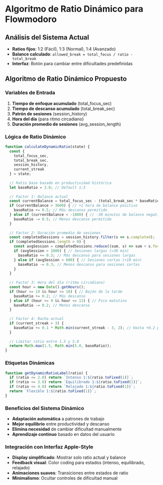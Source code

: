 # Algoritmo de Ratio Dinámico para Flowmodoro

## Análisis del Sistema Actual
- **Ratios fijos**: 1:2 (Fácil), 1:3 (Normal), 1:4 (Avanzado)
- **Balance calculado**: `allowed_break = total_focus / ratio - total_break`
- **Interfaz**: Botón para cambiar entre dificultades predefinidas

## Algoritmo de Ratio Dinámico Propuesto

### Variables de Entrada
1. **Tiempo de enfoque acumulado** (total_focus_sec)
2. **Tiempo de descanso acumulado** (total_break_sec) 
3. **Patrón de sesiones** (session_history)
4. **Hora del día** (para ritmo circadiano)
5. **Duración promedio de sesiones** (avg_session_length)

### Lógica de Ratio Dinámico

```javascript
function calculateDynamicRatio(state) {
  const {
    total_focus_sec,
    total_break_sec,
    session_history,
    current_streak
  } = state;
  
  // Ratio base basado en productividad histórica
  let baseRatio = 3.0; // Default 1:3
  
  // Factor 1: Balance actual
  const currentBalance = total_focus_sec - (total_break_sec * baseRatio);
  if (currentBalance > 3600) { // +1 hora de balance positivo
    baseRatio += 0.5; // Más descanso permitido
  } else if (currentBalance < -1800) { // -30 minutos de balance negativo
    baseRatio -= 0.5; // Menos descanso permitido
  }
  
  // Factor 2: Duración promedio de sesiones
  const completedSessions = session_history.filter(s => s.completed);
  if (completedSessions.length > 0) {
    const avgSession = completedSessions.reduce((sum, s) => sum + s.focus_time, 0) / completedSessions.length;
    if (avgSession > 1800) { // Sesiones largas (>30 min)
      baseRatio += 0.3; // Más descanso para sesiones largas
    } else if (avgSession < 600) { // Sesiones cortas (<10 min)
      baseRatio -= 0.3; // Menos descanso para sesiones cortas
    }
  }
  
  // Factor 3: Hora del día (ritmo circadiano)
  const hour = new Date().getHours();
  if (hour >= 14 && hour <= 16) { // Bajón de la tarde
    baseRatio += 0.2; // Más descanso
  } else if (hour >= 9 && hour <= 11) { // Pico matutino
    baseRatio -= 0.2; // Menos descanso
  }
  
  // Factor 4: Racha actual
  if (current_streak > 3) {
    baseRatio += 0.1 * Math.min(current_streak - 3, 2); // Hasta +0.2 por racha larga
  }
  
  // Limitar ratio entre 1.5 y 5.0
  return Math.max(1.5, Math.min(5.0, baseRatio));
}
```

### Etiquetas Dinámicas
```javascript
function getDynamicRatioLabel(ratio) {
  if (ratio <= 2.0) return `Intenso 1:${ratio.toFixed(1)}`;
  if (ratio <= 3.0) return `Equilibrado 1:${ratio.toFixed(1)}`;
  if (ratio <= 4.0) return `Relajado 1:${ratio.toFixed(1)}`;
  return `Flexible 1:${ratio.toFixed(1)}`;
}
```

### Beneficios del Sistema Dinámico
- **Adaptación automática** a patrones de trabajo
- **Mejor equilibrio** entre productividad y descanso
- **Elimina necesidad** de cambiar dificultad manualmente
- **Aprendizaje continuo** basado en datos del usuario

### Integración con Interfaz Apple-Style
- **Display simplificado**: Mostrar solo ratio actual y balance
- **Feedback visual**: Color coding para estados (intenso, equilibrado, relajado)
- **Animaciones suaves**: Transiciones entre estados de ratio
- **Minimalismo**: Ocultar controles de dificultad manual